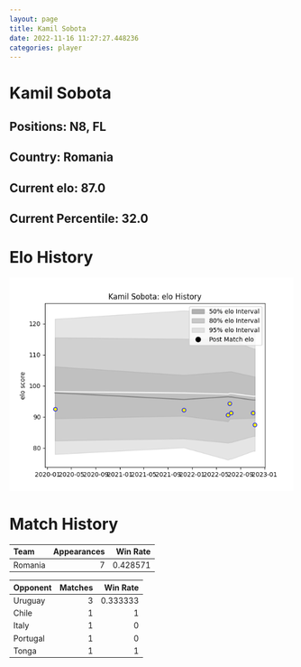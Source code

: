 ```yaml
---  
layout: page  
title: Kamil Sobota  
date: 2022-11-16 11:27:27.448236  
categories: player  
---
```

# Kamil Sobota

## Positions: N8, FL

## Country: Romania

## Current elo: 87.0

## Current Percentile: 32.0

# Elo History


![elo history](history_KamilSobota.png)
# Match History


| Team    |   Appearances |   Win Rate |
|:--------|--------------:|-----------:|
| Romania |             7 |   0.428571 |

| Opponent   |   Matches |   Win Rate |
|:-----------|----------:|-----------:|
| Uruguay    |         3 |   0.333333 |
| Chile      |         1 |   1        |
| Italy      |         1 |   0        |
| Portugal   |         1 |   0        |
| Tonga      |         1 |   1        |
